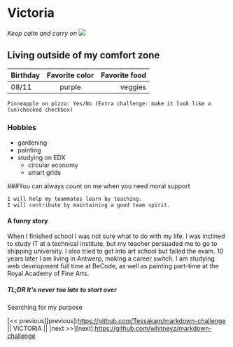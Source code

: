    # Victoria

   *Keep calm and carry on*
    ![](IMG_0166.JPG)

   ## Living outside of my comfort zone
    
   | Birthday      | Favorite color | Favorite food |
   | ------------- |:--------------:| -------------:|
   | 08/11         | purple         | veggies       |
   
  
    Pinneapple on pizza: Yes/No (Extra challenge: make it look like a (un)checked checkbox)

   ### Hobbies 
   * gardening
   * painting
   * studying on EDX
     * circular economy
     * smart grids
    
   ###You can always count on me when you need moral support 

    I will help my teammates learn by teaching.
    I will contribute by maintaining a good team spirit.
    
   #### A funny story 
   
   When I finished school I was not sure what to do with my life. 
   I was inclined to study IT at a technical institute, 
   but my teacher persuaded me to go to shipping university.
   I also tried to get into art school but failed the exam.
   10 years later I am living in Antwerp, making a career switch.
   I am studying web development full time at BeCode, 
   as well as painting part-time at the Royal Academy of Fine Arts.
   
   ##### TL;DR It's never too late to start over 

   Searching for my purpose

   [<< previous][previous]:https://github.com/Tessakam/markdown-challenge || VICTORIA || [next >>][next]:https://github.com/whitneyz/markdown-challenge
